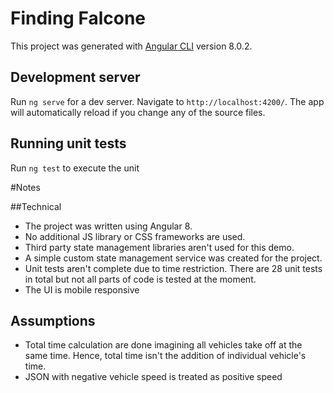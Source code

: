 # Finding Falcone

This project was generated with [Angular CLI](https://github.com/angular/angular-cli) version 8.0.2.

## Development server

Run `ng serve` for a dev server. Navigate to `http://localhost:4200/`. The app will automatically reload if you change any of the source files.

## Running unit tests

Run `ng test` to execute the unit


#Notes

##Technical

* The project was written using Angular 8.
* No additional JS library or CSS frameworks are used.
* Third party state management libraries aren't used for this demo.
* A simple custom state management service was created for the project.
* Unit tests aren't complete due to time restriction. There are 28 unit tests in total but not all parts of code is tested at the moment.
* The UI is mobile responsive

## Assumptions
* Total time calculation are done imagining all vehicles take off at the same time. Hence, total time isn't the addition of individual vehicle's time.
* JSON with negative vehicle speed is treated as positive speed

